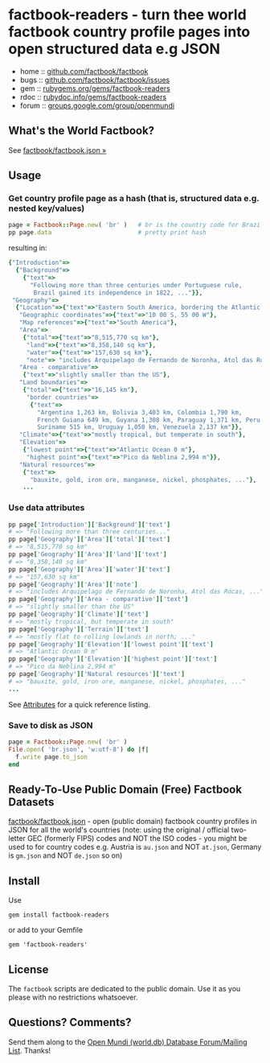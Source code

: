 # factbook-readers - turn thee world factbook country profile pages into open structured data e.g JSON

* home  :: [github.com/factbook/factbook](https://github.com/factbook/factbook)
* bugs  :: [github.com/factbook/factbook/issues](https://github.com/factbook/factbook/issues)
* gem   :: [rubygems.org/gems/factbook-readers](https://rubygems.org/gems/factbook-readers)
* rdoc  :: [rubydoc.info/gems/factbook-readers](http://rubydoc.info/gems/factbook-readers)
* forum :: [groups.google.com/group/openmundi](https://groups.google.com/group/openmundi)


## What's the World Factbook?

See [factbook/factbook.json »](https://github.com/factbook/factbook.json)



## Usage

### Get country profile page as a hash (that is, structured data e.g. nested key/values)

```ruby
page = Factbook::Page.new( 'br' )   # br is the country code for Brazil
pp page.data                        # pretty print hash
```

resulting in:

```ruby
{"Introduction"=>
  {"Background"=>
    {"text"=>
      "Following more than three centuries under Portuguese rule,
       Brazil gained its independence in 1822, ..."}},
 "Geography"=>
  {"Location"=>{"text"=>"Eastern South America, bordering the Atlantic Ocean"},
   "Geographic coordinates"=>{"text"=>"10 00 S, 55 00 W"},
   "Map references"=>{"text"=>"South America"},
   "Area"=>
    {"total"=>{"text"=>"8,515,770 sq km"},
     "land"=>{"text"=>"8,358,140 sq km"},
     "water"=>{"text"=>"157,630 sq km"},
     "note"=> "includes Arquipelago de Fernando de Noronha, Atol das Rocas, ..."},
   "Area - comparative"=>
    {"text"=>"slightly smaller than the US"},
   "Land boundaries"=>
    {"total"=>{"text"=>"16,145 km"},
     "border countries"=>
      {"text"=>
        "Argentina 1,263 km, Bolivia 3,403 km, Colombia 1,790 km,
        French Guiana 649 km, Guyana 1,308 km, Paraguay 1,371 km, Peru 2,659 km,
        Suriname 515 km, Uruguay 1,050 km, Venezuela 2,137 km"}},
   "Climate"=>{"text"=>"mostly tropical, but temperate in south"},
   "Elevation"=>
    {"lowest point"=>{"text"=>"Atlantic Ocean 0 m"},
     "highest point"=>{"text"=>"Pico da Neblina 2,994 m"}},
   "Natural resources"=>
    {"text"=>
      "bauxite, gold, iron ore, manganese, nickel, phosphates, ..."},
    ...
```

### Use data attributes

```ruby
pp page['Introduction']['Background']['text']
# => "Following more than three centuries..."
pp page['Geography']['Area']['total']['text']
# => "8,515,770 sq km"
pp page['Geography']['Area']['land']['text']
# => "8,358,140 sq km"
pp page['Geography']['Area']['water']['text']
# => "157,630 sq km"
pp page['Geography']['Area']['note']
# => "includes Arquipelago de Fernando de Noronha, Atol das Rocas, ..."
pp page['Geography']['Area - comparative']['text']
# => "slightly smaller than the US"
pp page['Geography']['Climate']['text']
# => "mostly tropical, but temperate in south"
pp page['Geography']['Terrain']['text']
# => "mostly flat to rolling lowlands in north; ..."
pp page['Geography']['Elevation']['lowest point']['text']
# => "Atlantic Ocean 0 m"
pp page['Geography']['Elevation']['highest point']['text']
# => "Pico da Neblina 2,994 m"
pp page['Geography']['Natural resources']['text']
# => "bauxite, gold, iron ore, manganese, nickel, phosphates, ..."
...
```

See [Attributes](../ATTRIBUTES.md) for a quick reference listing.


### Save to disk as JSON

```ruby
page = Factbook::Page.new( 'br' )
File.open( 'br.json', 'w:utf-8') do |f|
  f.write page.to_json
end
```





## Ready-To-Use Public Domain (Free) Factbook Datasets

[factbook/factbook.json](https://github.com/factbook/factbook.json) - open (public domain)
factbook country profiles in JSON for all the world's countries (note: using the original
/ official two-letter GEC (formerly FIPS) codes and NOT the ISO codes - you might be used to for country codes e.g. Austria is `au.json` and NOT `at.json`,
Germany is `gm.json` and NOT `de.json` so on)



## Install

Use

    gem install factbook-readers

or add to your Gemfile

    gem 'factbook-readers'



## License

The `factbook` scripts are dedicated to the public domain.
Use it as you please with no restrictions whatsoever.


## Questions? Comments?

Send them along to the [Open Mundi (world.db) Database Forum/Mailing List](http://groups.google.com/group/openmundi).
Thanks!
